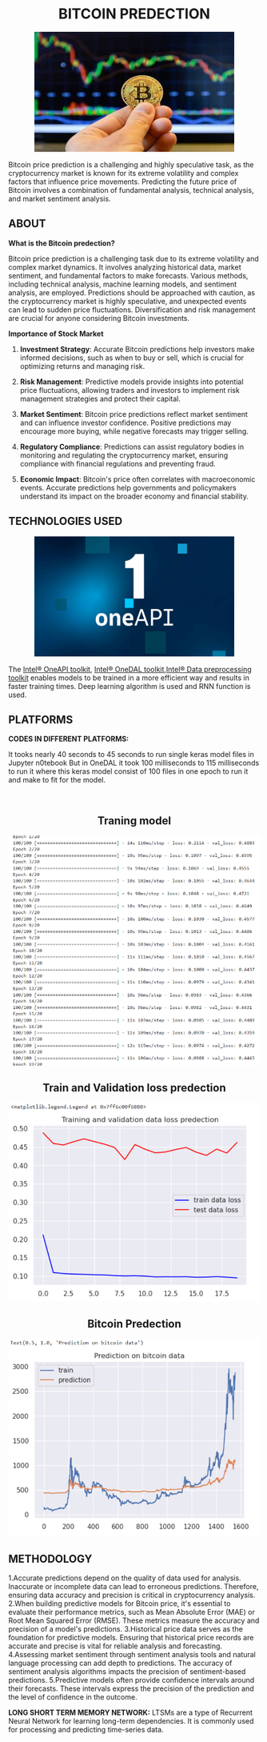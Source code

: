 <div align="center">
   <centre><h1>BITCOIN PREDECTION</centre><br />
      </div>


     
<p align="center">
  <img src="https://github.com/711121104027/bitcoin_predection/blob/main/bitcoin.jpg" width="400" height="240" >
</p>
Bitcoin price prediction is a challenging and highly speculative task, as the cryptocurrency market is known for its extreme volatility and complex factors that influence price movements. Predicting the future price of Bitcoin involves a combination of fundamental analysis, technical analysis, and market sentiment analysis.<h2>ABOUT</h2>

**What is the Bitcoin predection?**

Bitcoin price prediction is a challenging task due to its extreme volatility and complex market dynamics. It involves analyzing historical data, market sentiment, and fundamental factors to make forecasts. Various methods, including technical analysis, machine learning models, and sentiment analysis, are employed. Predictions should be approached with caution, as the cryptocurrency market is highly speculative, and unexpected events can lead to sudden price fluctuations. Diversification and risk management are crucial for anyone considering Bitcoin investments.

**Importance of Stock Market**

1. **Investment Strategy**: Accurate Bitcoin predictions help investors make informed decisions, such as when to buy or sell, which is crucial for optimizing returns and managing risk.

2. **Risk Management**: Predictive models provide insights into potential price fluctuations, allowing traders and investors to implement risk management strategies and protect their capital.

3. **Market Sentiment**: Bitcoin price predictions reflect market sentiment and can influence investor confidence. Positive predictions may encourage more buying, while negative forecasts may trigger selling.

4. **Regulatory Compliance**: Predictions can assist regulatory bodies in monitoring and regulating the cryptocurrency market, ensuring compliance with financial regulations and preventing fraud.

5. **Economic Impact**: Bitcoin's price often correlates with macroeconomic events. Accurate predictions help governments and policymakers understand its impact on the broader economy and financial stability.
<h2>TECHNOLOGIES USED</h2>
<p align="center">
  <img src="https://github.com/kamesh0407/stock_market_prediction/blob/main/InteloneAPI.jpg" width="400" height="240" >
</p>

The [Intel® OneAPI toolkit](https://www.intel.com/content/www/us/en/developer/tools/oneapi/toolkits.html#gs.3btkxe), [Intel® OneDAL toolkit](https://www.intel.com/content/www/us/en/developer/tools/oneDALtoolkit/overview.html),[Intel® Data preprocessing toolkit](https://www.intel.com/content/www/us/en/developer/tools/Data-preprocessing/overview.html) enables models to be trained in a more efficient way and results in faster training times. Deep learning algorithm is used and RNN function is used.




<h2>PLATFORMS</h2>


**CODES IN DIFFERENT PLATFORMS:**

It tooks nearly 40 seconds to 45 seconds to run single keras model files in Jupyter n0tebook
But in OneDAL it took 100 milliseconds to 115 milliseconds to run it where this keras model consist of 100 files in one epoch to run it and make to fit for the model.

<br/>

<div align="center">
   <centre><h2> Traning model</centre><br />
      </div>

![image](https://github.com/711121104027/bitcoin_predection/blob/main/training%20model.png)

<div align="center">
   <centre><h2>Train and Validation loss predection
</centre><br />
      </div>


  ![image](https://github.com/711121104027/bitcoin_predection/blob/main/traning%20and%20validation%20lose%20predection.png)

  <div align="center">
   <centre><h2> Bitcoin Predection  </centre><br />
      </div>

![image](https://github.com/711121104027/bitcoin_predection/blob/main/bitcoin%20predection.png)


<h2>METHODOLOGY</h2>
1.Accurate predictions depend on the quality of data used for analysis. Inaccurate or incomplete data can lead to erroneous predictions. Therefore, ensuring data accuracy and precision is critical in cryptocurrency analysis.
2.When building predictive models for Bitcoin price, it's essential to evaluate their performance metrics, such as Mean Absolute Error (MAE) or Root Mean Squared Error (RMSE). These metrics measure the accuracy and precision of a model's predictions.
3.Historical price data serves as the foundation for predictive models. Ensuring that historical price records are accurate and precise is vital for reliable analysis and forecasting.
4.Assessing market sentiment through sentiment analysis tools and natural language processing can add depth to predictions. The accuracy of sentiment analysis algorithms impacts the precision of sentiment-based predictions.
5.Predictive models often provide confidence intervals around their forecasts. These intervals express the precision of the prediction and the level of confidence in the outcome.
<br/>

**LONG SHORT TERM MEMORY NETWORK:**
 LTSMs are a type of Recurrent Neural Network for learning long-term dependencies.
It is commonly used for processing and predicting time-series data.


